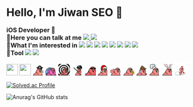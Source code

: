 <h1>Hello, I'm Jiwan SEO 👋</h1>
<h3 style="display: inline">iOS Developer 🍎</h3>
<div>

<h3 style="display: inline">📢Here you can talk at me</h3>

<a href="https://www.instagram.com/xixn2._8/">
  <img src="https://img.shields.io/badge/Instagram-%23E4405F?style=flat-square&logo=instagram&logoColor=white"/>
</a>
<a href="https://www.facebook.com/profile.php?id=100064718131706">
  <img src="https://img.shields.io/badge/Facebook-%231877F2?style=flat-square&logo=facebook&logoColor=white"/>
</a>


</div>

  <div>
<h3 style="display: inline">🤔What I'm interested in</h3>
<img src="https://img.shields.io/badge/Swift-%23F05138?style=flat-square&logo=swift&logoColor=white"/>
<img src="https://img.shields.io/badge/iOS-%23000000?style=flat-square&logo=apple&logoColor=white"/>
<img src="https://img.shields.io/badge/Html-%23E34F26?style=flat-square&logo=html5&logoColor=white"/>
<img src="https://img.shields.io/badge/Css-%231572B6?style=flat-square&logo=css3&logoColor=white"/>
<img src="https://img.shields.io/badge/js-%23F7DF1E?style=flat-square&logo=javascript&logoColor=white"/>
<img src="https://img.shields.io/badge/github-%23181717?style=flat-square&logo=github&logoColor=white"/>
<img src="https://img.shields.io/badge/C-%23A8B9CC?style=flat-square&logo=c&logoColor=white"/>
<img src="https://img.shields.io/badge/Python-%233776AB?style=flat-square&logo=python&logoColor=white"/>
</div>

<div>
<h3 style="display: inline">🔨Tool</h3>
<img src="https://img.shields.io/badge/Xcode-%23147EFB?style=flat-square&logo=xcode&logoColor=white"/>
<img src="https://img.shields.io/badge/ Visual%20Studio%20Code-%23007ACC?style=flat-square&logo=visualstudiocode&logoColor=white"/>
</div>

 <div>
   
 <img src="https://github.com/xixn/xixn/blob/main/68747470733a2f2f63756c746f667468657061727479706172726f742e636f6d2f706172726f74732f68642f676974687562706172726f742e676966.gif" width="30" height="30"></img>
<img src="https://github.com/xixn/xixn/blob/main/68747470733a2f2f63756c746f667468657061727479706172726f742e636f6d2f706172726f74732f68642f6c6170746f705f706172726f742e676966.gif" width="30" height="30"></img>
<img src="ㅋㅋㅋㅋ.gif" width="30" height="30"></img>
<img src="ㅋㅋ.gif" width="30" height="30"></img>
<img src="ㅋㅋㅋ.gif" width="30" height="30"></img>
<img src="1.gif" width="30" height="30"></img>
<img src="11.gif" width="30" height="30"></img>
<img src="111.gif" width="30" height="30"></img>
<img src="1111.gif" width="30" height="30"></img>
<img src="11111.gif" width="30" height="30"></img>
<img src="111111.gif" width="30" height="30"></img>
<img src="1111111.gif" width="30" height="30"></img>
<img src="11111111.gif" width="30" height="30"></img>
<img src="111111111.gif" width="35" height="35"></img>

</div>

[![Solved.ac Profile](http://mazassumnida.wtf/api/v2/generate_badge?boj=ssbkh0802)](https://solved.ac/ssbkh0802/) 

![Anurag's GitHub stats](https://github-readme-stats.vercel.app/api?username=Xixn2&show_icons=true&theme=radical)


